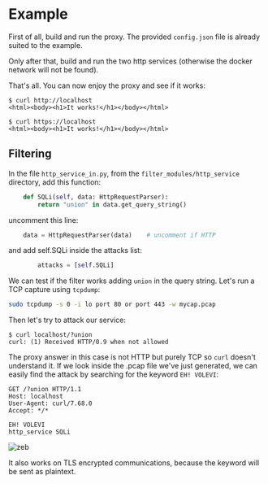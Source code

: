 # Example
First of all, build and run the proxy. The provided ```config.json``` file is already suited to the example. 

Only after that, build and run the two http services (otherwise the docker network will not be found). 

That's all. You can now enjoy the proxy and see if it works:
```
$ curl http://localhost
<html><body><h1>It works!</h1></body></html>

$ curl https://localhost
<html><body><h1>It works!</h1></body></html>
```

## Filtering
In the file ```http_service_in.py```, from the ```filter_modules/http_service``` directory, add this function:
```python
    def SQLi(self, data: HttpRequestParser):
        return "union" in data.get_query_string()
```
uncomment this line:
```python
    data = HttpRequestParser(data)    # uncomment if HTTP
```
and add self.SQLi inside the attacks list:
```python
        attacks = [self.SQLi]
```
We can test if the filter works adding ```union``` in the query string.
Let's run a TCP capture using ```tcpdump```:
```bash
sudo tcpdump -s 0 -i lo port 80 or port 443 -w mycap.pcap
```
Then let's try to attack our service:
```
$ curl localhost/?union
curl: (1) Received HTTP/0.9 when not allowed
```
The proxy answer in this case is not HTTP but purely TCP so ```curl``` doesn't understand it.
If we look inside the .pcap file we've just generated, we can easily find the attack by searching for the keyword ```EH! VOLEVI```:

```
GET /?union HTTP/1.1
Host: localhost
User-Agent: curl/7.68.0
Accept: */*

EH! VOLEVI
http_service SQLi
```
![zeb](https://media.tenor.com/RuX0-g3wo-IAAAAC/zeb-zeb89.gif)

It also works on TLS encrypted communications, because the keyword will be sent as plaintext.